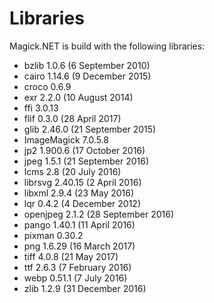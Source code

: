 # Libraries
Magick.NET is build with the following libraries:

- bzlib 1.0.6 (6 September 2010)
- cairo 1.14.6 (9 December 2015)
- croco 0.6.9
- exr 2.2.0 (10 August 2014)
- ffi 3.0.13
- flif 0.3.0 (28 April 2017)
- glib 2.46.0 (21 September 2015)
- ImageMagick 7.0.5.8
- jp2 1.900.6 (17 October 2016)
- jpeg 1.5.1 (21 September 2016)
- lcms 2.8 (20 July 2016)
- librsvg 2.40.15 (2 April 2016)
- libxml 2.9.4 (23 May 2016)
- lqr 0.4.2 (4 December 2012)
- openjpeg 2.1.2 (28 September 2016)
- pango 1.40.1 (11 April 2016)
- pixman 0.30.2
- png 1.6.29 (16 March 2017)
- tiff 4.0.8 (21 May 2017)
- ttf 2.6.3 (7 February 2016)
- webp 0.51.1 (7 July 2016)
- zlib 1.2.9 (31 December 2016)

